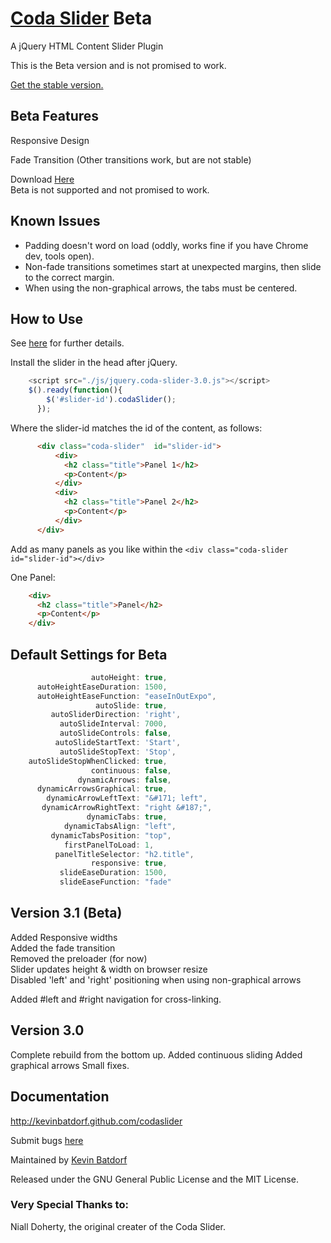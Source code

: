 [Coda Slider](http://kevinbatdorf.github.com/codaslider) Beta
============
A jQuery HTML Content Slider Plugin

This is the Beta version and is not promised to work. 

[Get the stable version.](https://github.com/KevinBatdorf/codaslider/tree/master)


Beta Features
-------------

Responsive Design  

Fade Transition (Other transitions work, but are not stable)

Download [Here](https://github.com/KevinBatdorf/codaslider/zipball/experimental)  
Beta is not supported and not promised to work.

Known Issues
------------

* Padding doesn't word on load (oddly, works fine if you have Chrome dev, tools open).
* Non-fade transitions sometimes start at unexpected margins, then slide to the correct margin.
* When using the non-graphical arrows, the tabs must be centered.

How to Use
-----------

See [here](http://kevinbatdorf.github.com/codaslider) for further details.

Install the slider in the head after jQuery.

```javascript
    <script src="./js/jquery.coda-slider-3.0.js"></script>  
    $().ready(function(){
        $('#slider-id').codaSlider();
      });
```

Where the slider-id matches the id of the content, as follows:

```html
      <div class="coda-slider"  id="slider-id">
          <div>
            <h2 class="title">Panel 1</h2>
            <p>Content</p>
          </div>
          <div>
            <h2 class="title">Panel 2</h2>
            <p>Content</p>
          </div>
      </div>
```

Add as many panels as you like within the `<div class="coda-slider id="slider-id"></div>`

One Panel:   
```html
    <div>
      <h2 class="title">Panel</h2>
      <p>Content</p>
    </div>
```

Default Settings for Beta
----------------
```javascript
                  autoHeight: true,
      autoHeightEaseDuration: 1500,
      autoHeightEaseFunction: "easeInOutExpo",
                   autoSlide: true,
         autoSliderDirection: 'right',
           autoSlideInterval: 7000,
           autoSlideControls: false,
          autoSlideStartText: 'Start',
           autoSlideStopText: 'Stop',
    autoSlideStopWhenClicked: true,
                  continuous: false,
               dynamicArrows: false,
      dynamicArrowsGraphical: true,
        dynamicArrowLeftText: "&#171; left",
       dynamicArrowRightText: "right &#187;",
                 dynamicTabs: true,
            dynamicTabsAlign: "left",
         dynamicTabsPosition: "top",
            firstPanelToLoad: 1,
          panelTitleSelector: "h2.title",
                  responsive: true,
           slideEaseDuration: 1500,
           slideEaseFunction: "fade"
```

Version 3.1 (Beta)
------------------

Added Responsive widths  
Added the fade transition  
Removed the preloader (for now)  
Slider updates height & width on browser resize  
Disabled 'left' and 'right' positioning when using non-graphical arrows  

Added #left and #right navigation for cross-linking.

Version 3.0
-------------

Complete rebuild from the bottom up.
Added continuous sliding
Added graphical arrows
Small fixes.


Documentation
-------------

http://kevinbatdorf.github.com/codaslider

Submit bugs [here](https://github.com/kevinbatdorf/codaslider/issues)

Maintained by [Kevin Batdorf](http://twitter.com/#!/kevinbatdorf)

Released under the GNU General Public License and the MIT License.

### Very Special Thanks to:
Niall Doherty, the original creater of the Coda Slider.

